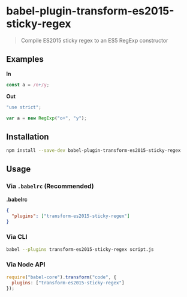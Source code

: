 # babel-plugin-transform-es2015-sticky-regex

> Compile ES2015 sticky regex to an ES5 RegExp constructor

## Examples

**In**
```javascript
const a = /o+/y;
```

**Out**
```javascript
"use strict";

var a = new RegExp("o+", "y");
```

## Installation

```sh
npm install --save-dev babel-plugin-transform-es2015-sticky-regex
```

## Usage

### Via `.babelrc` (Recommended)

**.babelrc**

```json
{
  "plugins": ["transform-es2015-sticky-regex"]
}
```

### Via CLI

```sh
babel --plugins transform-es2015-sticky-regex script.js
```

### Via Node API

```javascript
require("babel-core").transform("code", {
  plugins: ["transform-es2015-sticky-regex"]
});
```
